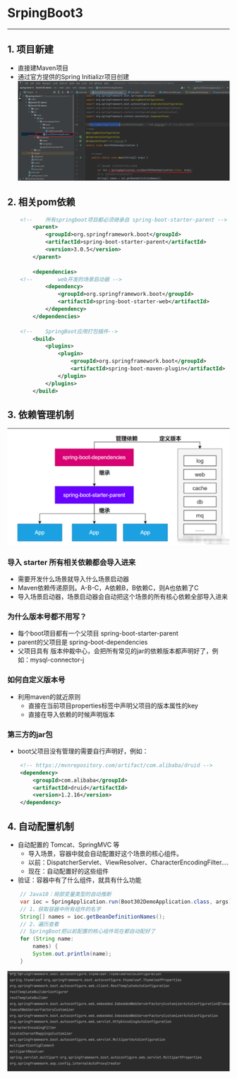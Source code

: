 # SrpingBoot3

---
## 1. 项目新建
* 直接建Maven项目
* 通过官方提供的Spring Initializr项目创建
![img.png](img.png)

## 2. 相关pom依赖

```xml
    <!--    所有springboot项目都必须继承自 spring-boot-starter-parent -->
        <parent>
            <groupId>org.springframework.boot</groupId>
            <artifactId>spring-boot-starter-parent</artifactId>
            <version>3.0.5</version>
        </parent>

        <dependencies>
    <!--        web开发的场景启动器 -->
            <dependency>
                <groupId>org.springframework.boot</groupId>
                <artifactId>spring-boot-starter-web</artifactId>
            </dependency>
        </dependencies>

    <!--    SpringBoot应用打包插件-->
        <build>
            <plugins>
                <plugin>
                    <groupId>org.springframework.boot</groupId>
                    <artifactId>spring-boot-maven-plugin</artifactId>
                </plugin>
            </plugins>
        </build>
```


## 3. 依赖管理机制
![img_1.png](img_1.png)

### 导入 starter 所有相关依赖都会导入进来
* 需要开发什么场景就导入什么场景启动器
* Maven依赖传递原则。A-B-C，A依赖B，B依赖C，则A也依赖了C
* 导入场景启动器，场景启动器会自动把这个场景的所有核心依赖全部导入进来

### 为什么版本号都不用写？
* 每个boot项目都有一个父项目 spring-boot-starter-parent
* parent的父项目是 spring-boot-dependencies
* 父项目具有 版本仲裁中心，会把所有常见的jar的依赖版本都声明好了，例如：mysql-connector-j

### 如何自定义版本号
* 利用maven的就近原则
  * 直接在当前项目properties标签中声明父项目的版本属性的key
  * 直接在导入依赖的时候声明版本

### 第三方的jar包
* boot父项目没有管理的需要自行声明好，例如：

```xml
    <!-- https://mvnrepository.com/artifact/com.alibaba/druid -->
    <dependency>
        <groupId>com.alibaba</groupId>
        <artifactId>druid</artifactId>
        <version>1.2.16</version>
    </dependency>
```


## 4. 自动配置机制

* 自动配置的 Tomcat、SpringMVC 等
  * 导入场景，容器中就会自动配置好这个场景的核心组件。
  * 以前：DispatcherServlet、ViewResolver、CharacterEncodingFilter....
  * 现在：自动配置好的这些组件
* 验证：容器中有了什么组件，就具有什么功能

```java
    // Java10：局部变量类型的自动推断
    var ioc = SpringApplication.run(Boot302DemoApplication.class, args);
    // 1、获取容器中所有组件的名字
    String[] names = ioc.getBeanDefinitionNames();
    // 2、遍历查看
    // SpringBoot把以前配置的核心组件现在都自动配好了
    for (String name:
        names) {
        System.out.println(name);
    }
```
![img_2.png](img_2.png)






